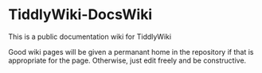 # TiddlyWiki-DocsWiki
This is a public documentation wiki for TiddlyWiki

Good wiki pages will be given a permanant home in the repository if that is appropriate for the page. Otherwise, just edit freely and be constructive. 
